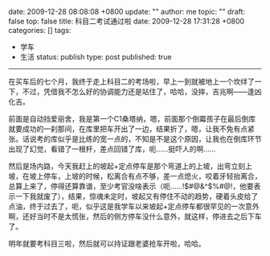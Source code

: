 date: 2009-12-28 08:08:08 +0800
update: ""
author: me
topic: ""
draft: false
top: false
title: 科目二考试通过啦
date: 2009-12-28 17:31:28 +0800
categories: []
tags:
- 学车
- 生活
status: publish
type: post
published: true
---
<p>在买车后的七个月，我终于走上科目二的考场啦，早上一到就被地上一个坎绊了一下，不过，凭借我不怎么好的协调能力还是站住了，哈哈，没摔，吉兆啊——逢凶化吉。</p>

<p>前面是自动挡爱丽舍，我是第一个C1桑塔纳，嗯，前面那个倒霉孩子在最后倒库就要成功的一刹那间，在库里把车开出了一边，结果折了，嗯，让我不免有点紧张。话说考的库似乎是比练的宽一点的，不知是不是这个原因，让我也在倒库环节出现了幻觉，看错了一根杆，差点回错了库，呃……挺吓人的啊……</p>

<p>然后是场内路，今天我赶上的坡起+定点停车是那个弯道上的上坡，出弯立刻上坡，在坡上停车，上坡的时候，松离合有点不够，差一点熄火，咬着牙轻抬离合，总算上来了，停得还算靠谱，至少考官没啥表示（呃……!$#@&amp;^$%#@!，他要表示一下我就废了），结果，惊魂未定时，坡起又有停住不动的趋势，硬着头皮给了点油，终于过去了，呃，似乎这是我学车以来坡起+定点停车都很罕见的一次意外啊，还好当时不是太慌张，然后的侧方停车没什么意外，就这样，停进去之后下车了。</p>

<p>明年就要考科目三啦，然后就可以持证跟老婆抢车开啦，哈哈。</p>
